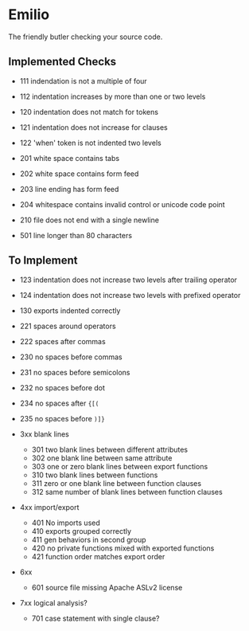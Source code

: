 Emilio
===

The friendly butler checking your source code.

Implemented Checks
---

* 111 indendation is not a multiple of four
* 112 indentation increases by more than one or two levels
* 120 indentation does not match for tokens
* 121 indentation does not increase for clauses
* 122 'when' token is not indented two levels

* 201 white space contains tabs
* 202 white space contains form feed
* 203 line ending has form feed
* 204 whitespace contains invalid control or unicode code point

* 210 file does not end with a single newline

* 501 line longer than 80 characters


To Implement
---

* 123 indentation does not increase two levels after trailing operator
* 124 indentation does not increase two levels with prefixed operator
* 130 exports indented correctly

* 221 spaces around operators
* 222 spaces after commas
* 230 no spaces before commas
* 231 no spaces before semicolons
* 232 no spaces before dot
* 234 no spaces after `{[(`
* 235 no spaces before `)]}`

* 3xx blank lines
  * 301 two blank lines between different attributes
  * 302 one blank line between same attribute
  * 303 one or zero blank lines between export functions
  * 310 two blank lines between functions
  * 311 zero or one blank line between function clauses
  * 312 same number of blank lines between function clauses

* 4xx import/export
  * 401 No imports used
  * 410 exports grouped correctly
  * 411 gen behaviors in second group
  * 420 no private functions mixed with exported functions
  * 421 function order matches export order

* 6xx
  * 601 source file missing Apache ASLv2 license

* 7xx logical analysis?
  * 701 case statement with single clause?
